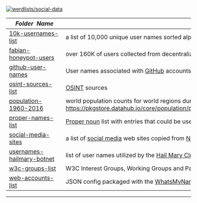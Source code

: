 [![werdlists/social-data](https://img.shields.io/badge/werdlists-social_data-purple.svg?logo=github&style=popout&longCache=true)](# "werdlists/social-data")

|&nbsp;&nbsp;&nbsp;&nbsp;_Folder&nbsp;&nbsp;Name_&nbsp;&nbsp;&nbsp;&nbsp;| _Description of Contents_
|:----------------|--------------------------------------------------------------------------------------------------------------------------------------------------------
| [10k-usernames-list](10k-usernames-list.txt) | a list of 10,000 unique user names sorted alphanumerically  
| [fabian-honeypot-users](fabian-honeypot-users.txt) | over 160K of users collected from decentralized honeypots via <https://pw.fabian-fingerle.de/user.txt> 
| [github-user-names](github-user-names.txt) |  User names associated with [GitHub](https://github.com) accounts 
| [osint-sources-list](osint-sources-list.txt) |  [OSINT](https://wikipedia.org/wiki/Open-source_intelligence "Open-source Intelligence") sources 
| [population-1960-2016](population-1960-2016.csv) |  world population counts for world regions during the years 1960 through 2016 <https://pkgstore.datahub.io/core/population/population_csv/data/ead5be05591360d33ad1a37382f8f8b1/population_csv.csv> 
| [proper-names-list](proper-names-list.txt) |  [Proper noun](https://wikipedia.org/wiki/Proper_noun) list with entries that could be used as the first names of human beings
| [social-media-sites](social-media-sites.txt) |  a list of [social media](https://wikipedia.org/wiki/Social_media) web sites copied from [Namech_k](https://namechk.com) 
| [usernames-hailmary-botnet](usernames-hailmary-botnet.txt) | list of user names utilized by the [Hail Mary Cloud](https://wikipedia.org/wiki/Hail_Mary_Cloud) botnet  
| [w3c-groups-list](w3c-groups-list.txt) | W3C Interest Groups, Working Groups and Past Groups via <https://w3.org/Consortium/activities> 
| [web-accounts-list](web-accounts-list.json) | JSON config packaged with the [WhatsMyName](https://github.com/WebBreacher/WhatsMyName "This repository has the unified data required to perform user enumeration on various websites.") tool containing nearly 200 social network URI's to check for usernames

* * *

